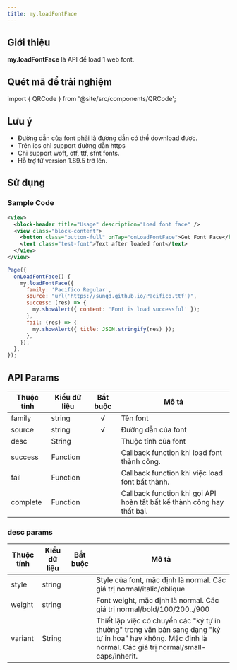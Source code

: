 ```yaml
---
title: my.loadFontFace
---
```


## Giới thiệu

**my.loadFontFace** là API để load 1 web font.
## Quét mã để trải nghiệm

import { QRCode } from '@site/src/components/QRCode';

<QRCode page="pages/api/load-font-face/index" />

## Lưu ý

- Đường dẫn của font phải là đường dẫn có thể download được.
- Trên ios chỉ support đường dẫn https
- Chỉ support woff, otf, ttf, sfnt fonts.
- Hỗ trợ từ version 1.89.5 trở lên. 

## Sử dụng

### Sample Code

```xml title=index.txml
<view>
  <block-header title="Usage" description="Load font face" />
  <view class="block-content">
    <button class="button-full" onTap="onLoadFontFace">Get Font Face</button>
    <text class="test-font">Text after loaded font</text>
  </view>
</view>
```


```js title=index.js
Page({
  onLoadFontFace() {
    my.loadFontFace({
      family: 'Pacifico Regular',
      source: "url('https://sungd.github.io/Pacifico.ttf')",
      success: (res) => {
        my.showAlert({ content: 'Font is load successful' });
      },
      fail: (res) => {
        my.showAlert({ title: JSON.stringify(res) });
      },
    });
  },
});
```

## API Params

| Thuộc tính | Kiểu dữ liệu | Bắt buộc | Mô tả                                                                  |
| ---------- | ------------ | :------: | ---------------------------------------------------------------------- |
| family  | string       |        √  | Tên font
| source   | string       |       √   | Đường dẫn của font
| desc   | String       |          |  Thuộc tính của font
| success    | Function     |          | Callback function khi load font thành công.                                 |
| fail       | Function     |          | Callback function khi việc load font bất thành.                         |
| complete   | Function     |          | Callback function khi gọi API hoàn tất bất kể thành công hay thất bại. |

### desc params

| Thuộc tính | Kiểu dữ liệu | Bắt buộc | Mô tả                                                                  |
| ---------- | ------------ | :------: | ---------------------------------------------------------------------- |
| style  | string       |          |  Style của font, mặc định là normal. Các giá trị normal/italic/oblique
| weight   | string       |          | Font weight, mặc định là normal. Các giá trị normal/bold/100/200../900
| variant   | String       |          | Thiết lập việc có chuyển các "ký tự in thường" trong văn bản sang dạng "ký tự in hoa" hay không. Mặc định là normal. Các giá trị normal/small-caps/inherit. |
